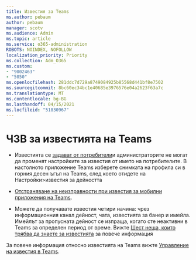 ```yaml
---
title: Известия за Teams
ms.author: pebaum
author: pebaum
manager: scotv
ms.audience: Admin
ms.topic: article
ms.service: o365-administration
ROBOTS: NOINDEX, NOFOLLOW
localization_priority: Priority
ms.collection: Adm_O365
ms.custom:
- "9002463"
- "5050"
ms.openlocfilehash: 281ddc7d729a8749084925b85568d441bf8e7502
ms.sourcegitcommit: 8bc60ec34bc1e40685e3976576e04a2623f63a7c
ms.translationtype: MT
ms.contentlocale: bg-BG
ms.lasthandoff: 04/15/2021
ms.locfileid: "51830967"
---
```

# <a name="teams-notifications-faq"></a>ЧЗВ за известията на Teams


- Известията се [задават от потребители](https://support.microsoft.com/office/1cc31834-5fe5-412b-8edb-43fecc78413d)и администраторите не могат да променят настройките за известия от името на потребителите. В настолното приложение Teams изберете снимката на профила си в горния десен ъгъл на Teams, след което отидете на Настройки>известия за дейността

- [Отстраняване на неизправности при известия за мобилни приложения на Teams](https://support.microsoft.com/office/6d125ac2-e440-4fab-8e4c-2227a52d460c).

- Можете да получавате известия четири начина: чрез информационния канал дейност, чата, известията за банер и имейла. Имейлът за пропусната дейност се изпраща, когато сте неактивни в Teams за определен период от време. Вижте [Шест неща, които трябва да знаете за известията](https://support.microsoft.com/office/abb62c60-3d15-4968-b86a-42fea9c22cf4) за повече информация

За повече информация относно известията на Teams вижте  [Управление на известия в Teams](https://support.office.com/article/1cc31834-5fe5-412b-8edb-43fecc78413d#ID0EAABAAA).

